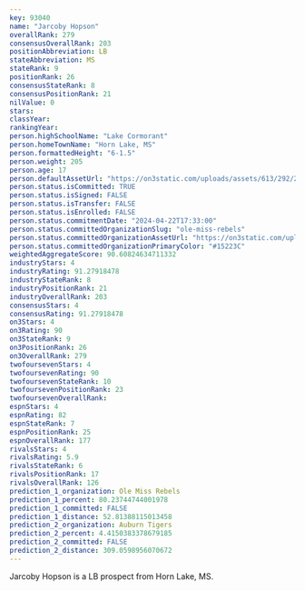 ```yaml
---
key: 93040
name: "Jarcoby Hopson"
overallRank: 279
consensusOverallRank: 203
positionAbbreviation: LB
stateAbbreviation: MS
stateRank: 9
positionRank: 26
consensusStateRank: 8
consensusPositionRank: 21
nilValue: 0
stars: 
classYear: 
rankingYear: 
person.highSchoolName: "Lake Cormorant"
person.homeTownName: "Horn Lake, MS"
person.formattedHeight: "6-1.5"
person.weight: 205
person.age: 17
person.defaultAssetUrl: "https://on3static.com/uploads/assets/613/292/292613.jpg"
person.status.isCommitted: TRUE
person.status.isSigned: FALSE
person.status.isTransfer: FALSE
person.status.isEnrolled: FALSE
person.status.commitmentDate: "2024-04-22T17:33:00"
person.status.committedOrganizationSlug: "ole-miss-rebels"
person.status.committedOrganizationAssetUrl: "https://on3static.com/uploads/assets/130/150/150130.svg"
person.status.committedOrganizationPrimaryColor: "#15223C"
weightedAggregateScore: 90.60824634711332
industryStars: 4
industryRating: 91.27918478
industryStateRank: 8
industryPositionRank: 21
industryOverallRank: 203
consensusStars: 4
consensusRating: 91.27918478
on3Stars: 4
on3Rating: 90
on3StateRank: 9
on3PositionRank: 26
on3OverallRank: 279
twofoursevenStars: 4
twofoursevenRating: 90
twofoursevenStateRank: 10
twofoursevenPositionRank: 23
twofoursevenOverallRank: 
espnStars: 4
espnRating: 82
espnStateRank: 7
espnPositionRank: 25
espnOverallRank: 177
rivalsStars: 4
rivalsRating: 5.9
rivalsStateRank: 6
rivalsPositionRank: 17
rivalsOverallRank: 126
prediction_1_organization: Ole Miss Rebels
prediction_1_percent: 80.23744744001978
prediction_1_committed: FALSE
prediction_1_distance: 52.81388115013458
prediction_2_organization: Auburn Tigers
prediction_2_percent: 4.4150383378679185
prediction_2_committed: FALSE
prediction_2_distance: 309.0598956070672
---
```

Jarcoby Hopson is a LB prospect from Horn Lake, MS.